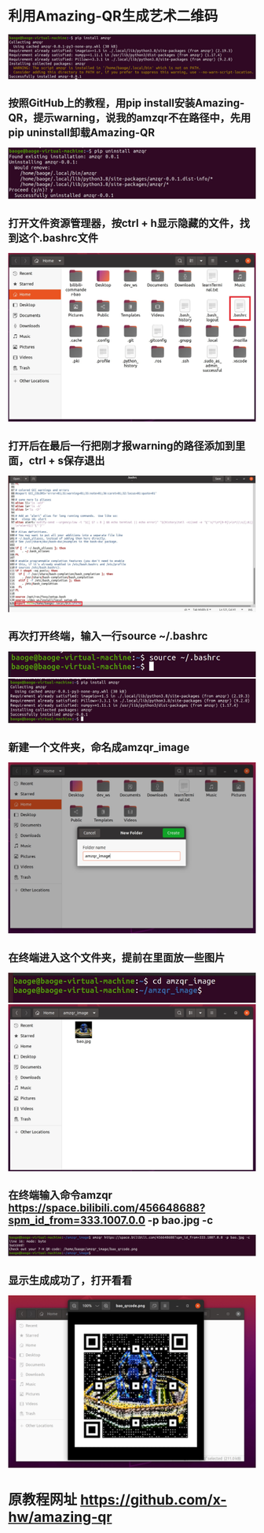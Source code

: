 # 利用Amazing-QR生成艺术二维码
![](images/install.jpg)
## 按照GitHub上的教程，用pip install安装Amazing-QR，提示warning，说我的amzqr不在路径中，先用pip uninstall卸载Amazing-QR
![](images/uninstall.jpg)
## 打开文件资源管理器，按ctrl + h显示隐藏的文件，找到这个.bashrc文件
![](images/home.jpg)
## 打开后在最后一行把刚才报warning的路径添加到里面，ctrl + s保存退出
![](images/path.jpg)
## 再次打开终端，输入一行source ~/.bashrc
![](images/source.jpg)
![](images/reinstall.jpg)
## 新建一个文件夹，命名成amzqr_image
![](images/folder.jpg)
## 在终端进入这个文件夹，提前在里面放一些图片
![](images/cd.jpg)
![](images/image.jpg)
## 在终端输入命令amzqr https://space.bilibili.com/456648688?spm_id_from=333.1007.0.0 -p bao.jpg -c
![](images/qrcode.jpg)
## 显示生成成功了，打开看看
![](images/succeed.jpg)
# 原教程网址 https://github.com/x-hw/amazing-qr

